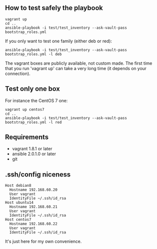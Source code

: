 ## How to test safely the playbook

    vagrant up
    cd ..
    ansible-playbook -i test/test_inventory --ask-vault-pass bootstrap_roles.yml

If you only want to test one family (either deb or red):

    ansible-playbook -i test/test_inventory --ask-vault-pass bootstrap_roles.yml -l deb

The vagrant boxes are publicly available, not custom made.
The first time that you run 'vagrant up' can take a very long time (it depends on your connection).

## Test only one box

For instance the CentOS 7 one:

    vagrant up centos7
    cd ..
    ansible-playbook -i test/test_inventory --ask-vault-pass bootstrap_roles.yml -l red

## Requirements
- vagrant 1.8.1 or later
- ansible 2.0.1.0 or later
- git

## .ssh/config niceness

    Host debian8
      Hostname 192.168.60.20
      User vagrant
      IdentityFile ~/.ssh/id_rsa
    Host ubuntu14
      Hostname 192.168.60.21
      User vagrant
      IdentityFile ~/.ssh/id_rsa
    Host centos7
      Hostname 192.168.60.22
      User vagrant
      IdentityFile ~/.ssh/id_rsa

It's just here for my own convenience.
